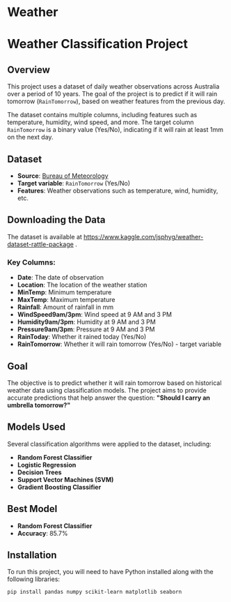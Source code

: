 # Weather
# Weather Classification Project

## Overview

This project uses a dataset of daily weather observations across Australia over a period of 10 years. The goal of the project is to predict if it will rain tomorrow (`RainTomorrow`), based on weather features from the previous day.

The dataset contains multiple columns, including features such as temperature, humidity, wind speed, and more. The target column `RainTomorrow` is a binary value (Yes/No), indicating if it will rain at least 1mm on the next day.

## Dataset

- **Source**: [Bureau of Meteorology](http://www.bom.gov.au/climate/data)
- **Target variable**: `RainTomorrow` (Yes/No)
- **Features**: Weather observations such as temperature, wind, humidity, etc.
## Downloading the Data

The dataset is available at https://www.kaggle.com/jsphyg/weather-dataset-rattle-package .
### Key Columns:
- **Date**: The date of observation
- **Location**: The location of the weather station
- **MinTemp**: Minimum temperature
- **MaxTemp**: Maximum temperature
- **Rainfall**: Amount of rainfall in mm
- **WindSpeed9am/3pm**: Wind speed at 9 AM and 3 PM
- **Humidity9am/3pm**: Humidity at 9 AM and 3 PM
- **Pressure9am/3pm**: Pressure at 9 AM and 3 PM
- **RainToday**: Whether it rained today (Yes/No)
- **RainTomorrow**: Whether it will rain tomorrow (Yes/No) - target variable

## Goal

The objective is to predict whether it will rain tomorrow based on historical weather data using classification models. The project aims to provide accurate predictions that help answer the question: **"Should I carry an umbrella tomorrow?"**

## Models Used

Several classification algorithms were applied to the dataset, including:
- **Random Forest Classifier**
- **Logistic Regression**
- **Decision Trees**
- **Support Vector Machines (SVM)**
- **Gradient Boosting Classifier**

## Best Model

- **Random Forest Classifier**
- **Accuracy**: 85.7%

## Installation

To run this project, you will need to have Python installed along with the following libraries:
```bash
pip install pandas numpy scikit-learn matplotlib seaborn

